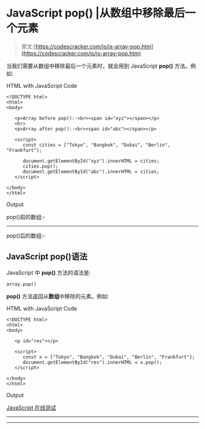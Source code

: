 # JavaScript pop() |从数组中移除最后一个元素

> 原文:[https://codescracker.com/js/js-array-pop.htm](https://codescracker.com/js/js-array-pop.htm)

当我们需要从数组中移除最后一个元素时，就会用到 JavaScript **pop()** 方法。例如:

HTML with JavaScript Code

```
<!DOCTYPE html>
<html>
<body>

   <p>Array before pop():-<br><span id="xyz"></span></p>
   <hr>
   <p>Array after pop():-<br><span id="abc"></span></p>

   <script>
      const cities = ["Tokyo", "Bangkok", "Dubai", "Berlin", "Frankfurt"];

      document.getElementById("xyz").innerHTML = cities;
      cities.pop();
      document.getElementById("abc").innerHTML = cities;
   </script>

</body>
</html>
```

Output

pop()前的数组:-

* * *

pop()后的数组:-

## JavaScript pop()语法

JavaScript 中 **pop()** 方法的语法是:

```
array.pop()
```

**pop()** 方法返回从**数组**中移除的元素。例如:

HTML with JavaScript Code

```
<!DOCTYPE html>
<html>
<body>

   <p id="res"></p>

   <script>
      const x = ["Tokyo", "Bangkok", "Dubai", "Berlin", "Frankfurt"];
      document.getElementById("res").innerHTML = x.pop();
   </script>

</body>
</html>
```

Output

[JavaScript 在线测试](/exam/showtest.php?subid=6)

* * *

* * *